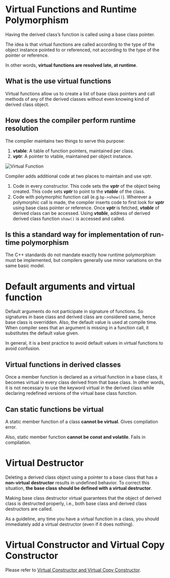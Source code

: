 # Virtual Functions and Runtime Polymorphism
Having the derived class’s function is called using a base class pointer.

The idea is that virtual functions are called according to the type of the object instance 
pointed to or referenced, not according to the type of the pointer or reference.

In other words, **virtual functions are resolved late, at runtime**.

## What is the use virtual functions
Virtual functions allow us to create a list of base class pointers and call methods of any of the derived classes without even knowing kind of derived class object. 

## How does the compiler perform runtime resolution
The compiler maintains two things to serve this purpose:
1. **vtable**: A table of function pointers, maintained per class.
1. **vptr**: A pointer to vtable, maintained per object instance.

![Virtual Function](VirtualFunction.png)

Compiler adds additional code at two places to maintain and use vptr.
1. Code in every constructor. This code sets the **_vptr_** of the object being created. This 
code sets **_vptr_** to point to the **_vtable_** of the class.
1. Code with polymorphic function call (e.g.`bp->show()`). Wherever a polymorphic call is made, 
the compiler inserts code to first look for **_vptr_** using base class pointer or reference. 
Once **_vptr_** is fetched, **_vtable_** of derived class can be accessed. Using **_vtable_**, 
address of derived derived class function `show()` is accessed and called. 

## Is this a standard way for implementation of run-time polymorphism
The C++ standards do not mandate exactly how runtime polymorphism must be implemented, but 
compilers generally use minor variations on the same basic model.

# Default arguments and virtual function
Default arguments do not participate in signature of functions. So signatures in base class and 
derived class are considered same, hence base class is overridden. Also, the default value is 
used at compile time. When compiler sees that an argument is missing in a function call, it 
substitutes the default value given.

In general, it is a best practice to avoid default values in virtual functions to avoid confusion.

## Virtual functions in derived classes
Once a member function is declared as a virtual function in a base class, it becomes virtual in 
every class derived from that base class. In other words, it is not necessary to use the 
keyword virtual in the derived class while declaring redefined versions of the virtual base 
class function.

## Can static functions be virtual
A static member function of a class **cannot be virtual**. Gives compilation error.

Also, static member function **cannot be const and volatile**. Fails in compilation.

# Virtual Destructor
Deleting a derived class object using a pointer to a base class that has a **non-virtual** 
**destructor** results in undefined behavior. To correct this situation, **the base class** 
**should be defined with a virtual destructor**.

Making base class destructor virtual guarantees that the object of derived class is destructed 
properly, i.e., both base class and derived class destructors are called.

As a guideline, any time you have a virtual function in a class, you should immediately add a 
virtual destructor (even if it does nothing).

# Virtual Constructor and Virtual Copy Constructor
Please refer to [Virtual Constructor and Virtual Copy Constructor](/constructor-destructor/MD-consructor-destructor.md).






